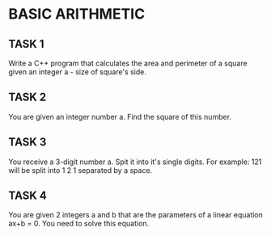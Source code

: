 # BASIC ARITHMETIC

## TASK 1
Write a C++ program that calculates  the area and perimeter of a square given an integer a - size of square's side.

## TASK 2
You are given an integer number a. Find the square of this number.

## TASK 3
You receive a 3-digit number a. Spit it into it's single digits. For example: 121 will be split into 1 2 1 separated by a space.

## TASK 4
You are given 2 integers a and b that are the parameters of a linear equation ax+b = 0. You need to solve this equation.


